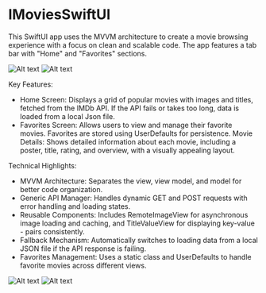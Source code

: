 # IMoviesSwiftUI

This SwiftUI app uses the MVVM architecture to create a movie browsing experience with a focus on clean and scalable code. The app features a tab bar with "Home" and "Favorites" sections.

![Alt text](https://github.com/user-attachments/assets/fe013a3d-3345-4f70-9e3c-80dd4c8edee7)
![Alt text](https://github.com/user-attachments/assets/17290c13-d24e-4228-880d-ab833b1b201b)

Key Features:

- Home Screen: Displays a grid of popular movies with images and titles, fetched from the IMDb API. If the API fails or takes too long, data is loaded from a local Json file.
- Favorites Screen: Allows users to view and manage their favorite movies. Favorites are stored using UserDefaults for persistence.
Movie Details: Shows detailed information about each movie, including a poster, title, rating, and overview, with a visually appealing layout.

Technical Highlights:

- MVVM Architecture: Separates the view, view model, and model for better code organization.
- Generic API Manager: Handles dynamic GET and POST requests with error handling and loading states.
- Reusable Components: Includes RemoteImageView for asynchronous image loading and caching, and TitleValueView for displaying key-value - pairs consistently.
- Fallback Mechanism: Automatically switches to loading data from a local JSON file if the API response is failing.
- Favorites Management: Uses a static class and UserDefaults to handle favorite movies across different views.

![Alt text](https://github.com/user-attachments/assets/827b1535-5613-4818-ad47-cd419faf8526)
![Alt text](https://github.com/user-attachments/assets/3d257d17-7279-4603-9403-14f8af23ecf7)
